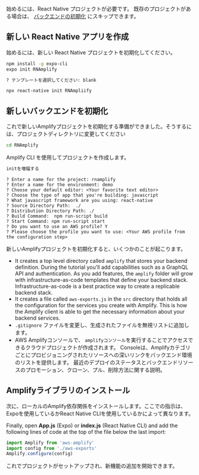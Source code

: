 始めるには、React Native プロジェクトが必要です。 既存のプロジェクトがある場合は、 [バックエンドの初期化](#initialize-a-new-backend) にスキップできます。

## 新しい React Native アプリを作成

始めるには、新しい React Native プロジェクトを初期化してください。

<amplify-block-switcher> <amplify-block name="Expo">

```bash
npm install -g expo-cli  
expo init RNAmplify

? テンプレートを選択してください: blank
```

</amplify-block> <amplify-block name="React Native CLI">

```bash
npx react-native init RNAmpliify
```

</amplify-block> </amplify-block-switcher>

## 新しいバックエンドを初期化

これで新しいAmplifyプロジェクトを初期化する準備ができました。そうするには、プロジェクトディレクトリに変更してください

```bash
cd RNAmplify
```

Amplify CLI を使用してプロジェクトを作成します。

```bash
initを増幅する
```

```console
? Enter a name for the project: rnamplify
? Enter a name for the environment: demo
? Choose your default editor: <Your favorite text editor>
? Choose the type of app that you're building: javascript
? What javascript framework are you using: react-native
? Source Directory Path:  ./
? Distribution Directory Path: ./
? Build Command:  npm run-script build
? Start Command: npm run-script start
? Do you want to use an AWS profile? Y
? Please choose the profile you want to use: <Your AWS profile from the configuration step>
```

新しいAmplifyプロジェクトを初期化すると、いくつかのことが起こります。

- It creates a top level directory called `amplify` that stores your backend definition. During the tutorial you'll add capabilities such as a GraphQL API and authentication. As you add features, the `amplify` folder will grow with infrastructure-as-code templates that define your backend stack. Infrastructure-as-code is a best practice way to create a replicable backend stack.
- It creates a file called `aws-exports.js` in the `src` directory that holds all the configuration for the services you create with Amplify. This is how the Amplify client is able to get the necessary information about your backend services.
- `.gitignore` ファイルを変更し、生成されたファイルを無視リストに追加します。
- AWS Amplifyコンソールで、 `amplifyコンソール`を実行することでアクセスできるクラウドプロジェクトが作成されます。 Consoleは、Amplifyカテゴリごとにプロビジョニングされたリソースへの深いリンクをバックエンド環境のリストを提供します。 最近のデプロイのステータスとバックエンドリソースのプロモーション、クローン、プル、削除方法に関する説明。

## Amplifyライブラリのインストール

次に、ローカルのAmplify依存関係をインストールします。ここでの指示は、Expoを使用しているかReact Native CLIを使用しているかによって異なります。

<inline-fragment src="~/start/getting-started/fragments/reactnative/getting-started-steps-ui.md"></inline-fragment>

Finally, open __App.js__ (Expo) or __index.js__ (React Native CLI) and add the following lines of code at the top of the file below the last import:

```javascript
import Amplify from 'aws-amplify'
import config from './aws-exports'
Amplify.configure(config)
```

これでプロジェクトがセットアップされ、新機能の追加を開始できます。

